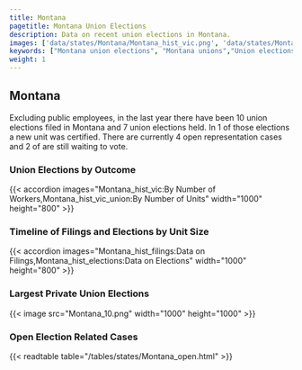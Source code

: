 ```yaml
---
title: Montana
pagetitle: Montana Union Elections
description: Data on recent union elections in Montana.
images: ['data/states/Montana/Montana_hist_vic.png', 'data/states/Montana/Montana_hist_size.png', 'data/states/Montana/Montana_10.png']
keywords: ["Montana union elections", "Montana unions","Union elections"]
weight: 1
---
```

##  Montana

Excluding public employees, in the last year there have been 10 union elections filed in Montana and 7 union elections held. In 1 of those elections a new unit was certified. There are currently 4 open representation cases and 2 of are still waiting to vote.

### Union Elections by Outcome
{{< accordion images="Montana_hist_vic:By Number of Workers,Montana_hist_vic_union:By Number of Units" width="1000" height="800" >}}

### Timeline of Filings and Elections by Unit Size
{{< accordion images="Montana_hist_filings:Data on Filings,Montana_hist_elections:Data on Elections" width="1000" height="800" >}}

### Largest Private Union Elections
{{< image src="Montana_10.png" width="1000" height="1000"  >}}

### Open Election Related Cases
{{< readtable table="/tables/states/Montana_open.html" >}}

